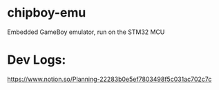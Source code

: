 # chipboy-emu
Embedded GameBoy emulator, run on the STM32 MCU

# Dev Logs:
https://www.notion.so/Planning-22283b0e5ef7803498f5c031ac702c7c
